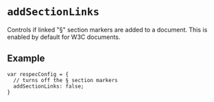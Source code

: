 # `addSectionLinks`

Controls if linked "§" section markers are added to a document. This is enabled by default for W3C documents. 

## Example 

```JS
var respecConfig = {
  // turns off the § section markers
  addSectionLinks: false;
}
```
